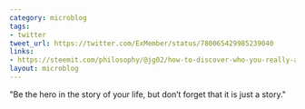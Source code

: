 ```yaml
---
category: microblog
tags:
- twitter
tweet_url: https://twitter.com/ExMember/status/780065429985239040
links:
- https://steemit.com/philosophy/@jg02/how-to-discover-who-you-really-are
layout: microblog
---
```

"Be the hero in the story of your life, but don’t forget that it is just a story."
